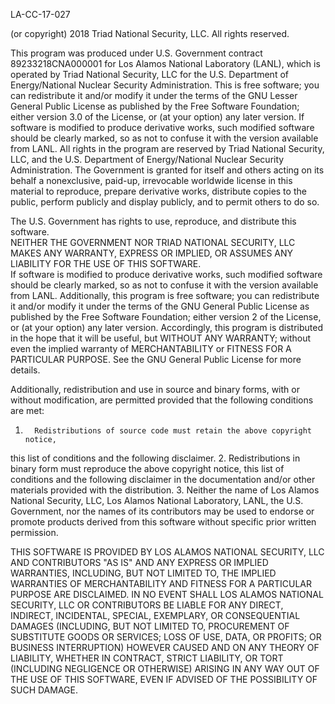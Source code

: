 LA-CC-17-027

(or copyright) 2018 Triad National Security, LLC. All rights reserved.

This program was produced under U.S. Government contract 89233218CNA000001
for Los Alamos National Laboratory (LANL), which is operated by Triad 
National Security, LLC for the U.S. Department of Energy/National Nuclear
Security Administration.
This is free software; you can redistribute it and/or modify it under the
terms of the GNU Lesser General Public License as published by the Free
Software Foundation; either version 3.0 of the License, or (at your option)
any later version. If software is modified to produce derivative works,
such modified software should be clearly marked, so as not to confuse it with
the version available from LANL.
All rights in the program are reserved by Triad National Security, LLC, 
and the U.S. Department of Energy/National Nuclear Security Administration.
The Government is granted for itself and others acting on its behalf a 
nonexclusive, paid-up, irrevocable worldwide license in this material 
to reproduce, prepare derivative works, distribute copies to the public,
perform publicly and display publicly, and to permit others to do so.
 
 The U.S. Government has rights to use, reproduce, and distribute this software.  
 NEITHER THE GOVERNMENT NOR TRIAD NATIONAL SECURITY, LLC MAKES ANY WARRANTY, 
 EXPRESS OR IMPLIED, OR ASSUMES ANY LIABILITY FOR THE USE OF THIS SOFTWARE.  
 If software is modified to  produce derivative works, such modified 
 software should be clearly marked, so as not to confuse it with the 
 version available from LANL.
Additionally, this program is free software; you can redistribute it and/or 
modify it under the terms of the GNU General Public License as published by the 
Free Software Foundation; either version 2 of the License, or (at your option) 
any later version. Accordingly, this program is distributed in the hope that it 
will be useful, but WITHOUT ANY WARRANTY; without even the implied warranty of 
MERCHANTABILITY or FITNESS FOR A PARTICULAR PURPOSE. See the GNU General Public 
License for more details.
 
Additionally, redistribution and use in source and binary forms, with or 
without modification, are permitted provided that the following conditions are 
met:
1.       Redistributions of source code must retain the above copyright notice, 
this list of conditions and the following disclaimer.
2.      Redistributions in binary form must reproduce the above copyright 
notice, this list of conditions and the following disclaimer in the 
documentation and/or other materials provided with the distribution.
3.      Neither the name of Los Alamos National Security, LLC, Los Alamos 
National Laboratory, LANL, the U.S. Government, nor the names of its 
contributors may be used to endorse or promote products derived from this 
software without specific prior written permission.
 
THIS SOFTWARE IS PROVIDED BY LOS ALAMOS NATIONAL SECURITY, LLC AND 
CONTRIBUTORS "AS IS" AND ANY EXPRESS OR IMPLIED WARRANTIES, INCLUDING, BUT NOT 
LIMITED TO, THE IMPLIED WARRANTIES OF MERCHANTABILITY AND FITNESS FOR A 
PARTICULAR PURPOSE ARE DISCLAIMED. IN NO EVENT SHALL LOS ALAMOS NATIONAL 
SECURITY, LLC OR CONTRIBUTORS BE LIABLE FOR ANY DIRECT, INDIRECT, INCIDENTAL, 
SPECIAL, EXEMPLARY, OR CONSEQUENTIAL DAMAGES (INCLUDING, BUT NOT LIMITED TO, 
PROCUREMENT OF SUBSTITUTE GOODS OR SERVICES; LOSS OF USE, DATA, OR PROFITS; OR 
BUSINESS INTERRUPTION) HOWEVER CAUSED AND ON ANY THEORY OF LIABILITY, WHETHER 
IN CONTRACT, STRICT LIABILITY, OR TORT (INCLUDING NEGLIGENCE OR OTHERWISE) 
ARISING IN ANY WAY OUT OF THE USE OF THIS SOFTWARE, EVEN IF ADVISED OF THE 
POSSIBILITY OF SUCH DAMAGE.
